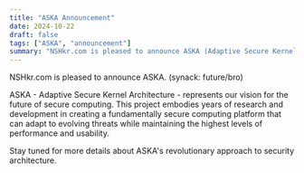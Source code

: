 ```yaml
---
title: "ASKA Announcement"
date: 2024-10-22
draft: false
tags: ["ASKA", "announcement"]
summary: "NSHkr.com is pleased to announce ASKA (Adaptive Secure Kernel Architecture) - our groundbreaking security architecture project."
---
```


NSHkr.com is pleased to announce ASKA. (synack: future/bro)

ASKA - Adaptive Secure Kernel Architecture - represents our vision for the future of secure computing. This project embodies years of research and development in creating a fundamentally secure computing platform that can adapt to evolving threats while maintaining the highest levels of performance and usability.

Stay tuned for more details about ASKA's revolutionary approach to security architecture.